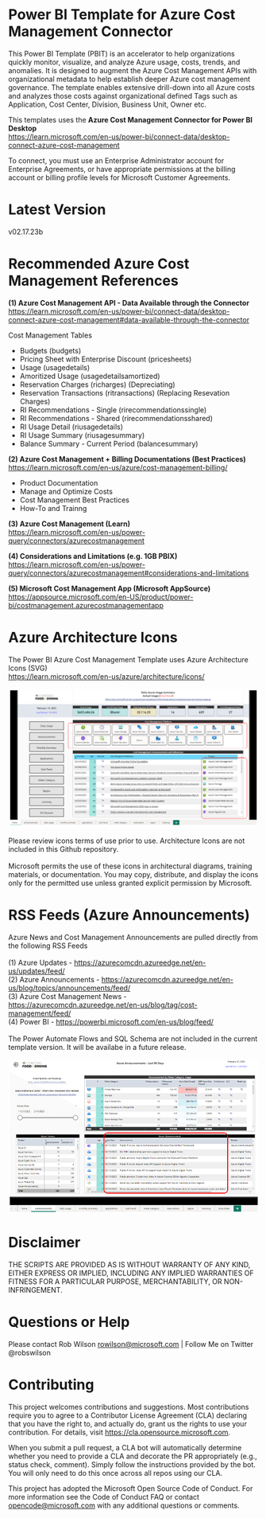 # Power BI Template for Azure Cost Management Connector
This Power BI Template (PBIT) is an accelerator to help organizations quickly monitor, visualize, and analyze Azure usage, costs, trends, and anomalies. It is designed to augment the Azure Cost Management APIs with organizational metadata to help establish deeper Azure cost management governance. The template enables extensive drill-down into all Azure costs and analyzes those costs against organizational defined Tags such as Application, Cost Center, Division, Business Unit, Owner etc.

This templates uses the <strong>Azure Cost Management Connector for Power BI Desktop</strong><br>
https://learn.microsoft.com/en-us/power-bi/connect-data/desktop-connect-azure-cost-management

To connect, you must use an Enterprise Administrator account for Enterprise Agreements, or have appropriate permissions at the billing account or billing profile levels for Microsoft Customer Agreements.

# Latest Version
v02.17.23b

# Recommended Azure Cost Management References 

<strong>(1) Azure Cost Management API - Data Available through the Connector</strong><br>
https://learn.microsoft.com/en-us/power-bi/connect-data/desktop-connect-azure-cost-management#data-available-through-the-connector

Cost Management Tables
- Budgets (budgets)
- Pricing Sheet with Enterprise Discount (pricesheets)
- Usage (usagedetails)
- Amoritized Usage (usagedetailsamortized)
- Reservation Charges (richarges) (Depreciating)
- Reservation Transactions (ritransactions) (Replacing Resevation Charges)
- RI Recommendations - Single (rirecommendationssingle)
- RI Recommendations - Shared (rirecommendationsshared)
- RI Usage Detail (riusagedetails)
- RI Usage Summary (riusagesummary)
- Balance Summary - Current Period (balancesummary)

<strong>(2) Azure Cost Management + Billing Documentations (Best Practices)</strong><br>
https://learn.microsoft.com/en-us/azure/cost-management-billing/

- Product Documentation
- Manage and Optimize Costs
- Cost Management Best Practices
- How-To and Trainng

<strong>(3) Azure Cost Management (Learn)</strong><br>
https://learn.microsoft.com/en-us/power-query/connectors/azurecostmanagement

<strong>(4) Considerations and Limitations (e.g. 1GB PBIX)</strong><br>
https://learn.microsoft.com/en-us/power-query/connectors/azurecostmanagement#considerations-and-limitations

<strong>(5) Microsoft Cost Management App (Microsoft AppSource)</strong><br>
https://appsource.microsoft.com/en-US/product/power-bi/costmanagement.azurecostmanagementapp

# Azure Architecture Icons 
The Power BI Azure Cost Management Template uses Azure Architecture Icons (SVG)<br>
https://learn.microsoft.com/en-us/azure/architecture/icons/
<br><br>
<img src="https://github.com/rowilson/azure-cost-management-pbit/blob/main/Images/Dashboard%20-%20Architecture%20Icons.png" alt="Azure Architecture Icons">
<br><br>
Please review icons terms of use prior to use. Architecture Icons are not included in this Github repository.<br>
<br>
Microsoft permits the use of these icons in architectural diagrams, training materials, or documentation. You may copy, distribute, and display the icons only for the permitted use unless granted explicit permission by Microsoft.

# RSS Feeds (Azure Announcements) 
Azure News and Cost Management Announcements are pulled directly from the following RSS Feeds
<br><br>
(1) Azure Updates - https://azurecomcdn.azureedge.net/en-us/updates/feed/
<br>
(2) Azure Announcements - https://azurecomcdn.azureedge.net/en-us/blog/topics/announcements/feed/
<br>
(3) Azure Cost Management News - https://azurecomcdn.azureedge.net/en-us/blog/tag/cost-management/feed/
<br>
(4) Power BI - https://powerbi.microsoft.com/en-us/blog/feed/
<br><br>
The Power Automate Flows and SQL Schema are not included in the current template version. It will be availabe in a future release.
<br><br>
<img src="https://github.com/rowilson/azure-cost-management-pbit/blob/main/Images/Dashboard%20-%20Announcements.png" alt="Azure Announcements">
<br>
# Disclaimer
THE SCRIPTS ARE PROVIDED AS IS WITHOUT WARRANTY OF ANY KIND, EITHER EXPRESS OR IMPLIED, INCLUDING ANY IMPLIED WARRANTIES OF FITNESS FOR A PARTICULAR PURPOSE, MERCHANTABILITY, OR NON-INFRINGEMENT.

# Questions or Help 
Please contact Rob Wilson rowilson@microsoft.com | Follow Me on Twitter @robswilson

# Contributing
This project welcomes contributions and suggestions. Most contributions require you to agree to a Contributor License Agreement (CLA) declaring that you have the right to, and actually do, grant us the rights to use your contribution. For details, visit https://cla.opensource.microsoft.com.

When you submit a pull request, a CLA bot will automatically determine whether you need to provide a CLA and decorate the PR appropriately (e.g., status check, comment). Simply follow the instructions provided by the bot. You will only need to do this once across all repos using our CLA.

This project has adopted the Microsoft Open Source Code of Conduct. For more information see the Code of Conduct FAQ or contact opencode@microsoft.com with any additional questions or comments.
